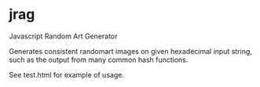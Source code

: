 # jrag
Javascript Random Art Generator

Generates consistent randomart images on given hexadecimal input string, such as
the output from many common hash functions.

See test.html for example of usage.